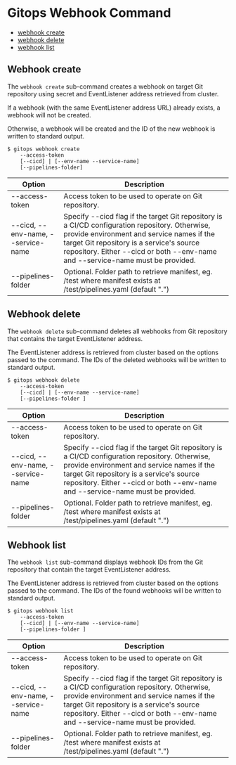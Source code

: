 # Gitops Webhook Command

* [webhook create](#Webhook-create)
* [webhook delete](#Webhook-delete)
* [webhook list](#Webhook-list)

## Webhook create

The `webhook create` sub-command creates a webhook on target Git repository using secret and EventListener address retrieved from cluster.

If a webhook (with the same EventListener address URL) already exists, a webhook will not be created.

Otherwise, a webhook will be created and the ID of the new webhook is written to standard output.

```shell
$ gitops webhook create 
    --access-token 
    [--cicd] | [--env-name --service-name]
    [--pipelines-folder]
```
| Option                  | Description |
| ----------------------- | ----------- |
| --access-token | Access token to be used to operate on Git repository.|
| --cicd, --env-name, --service-name | Specify --cicd flag if the target Git repository is a CI/CD configuration repository.  Otherwise, provide environment and service names if the target Git repository is a service's source repository.  Either --cicd or both --env-name and --service-name must be provided.|  
| --pipelines-folder | Optional.  Folder path to retrieve manifest, eg. /test where manifest exists at /test/pipelines.yaml (default ".") |

## Webhook delete

The `webhook delete` sub-command deletes all webhooks from Git repository that contains the target EventListener address.

The EventListener address is retrieved from cluster based on the options passed to the command. The IDs of the deleted webhooks will be written to standard output.

```shell
$ gitops webhook delete
    --access-token
    [--cicd] | [--env-name --service-name]
    [--pipelines-folder ]
```

| Option                  | Description |
| ----------------------- | ----------- |
| --access-token | Access token to be used to operate on Git repository.|
| --cicd, --env-name, --service-name | Specify --cicd flag if the target Git repository is a CI/CD configuration repository.  Otherwise, provide environment and service names if the target Git repository is a service's source repository.  Either --cicd or both --env-name and --service-name must be provided.|  
| --pipelines-folder | Optional.  Folder path to retrieve manifest, eg. /test where manifest exists at /test/pipelines.yaml (default ".") |
## Webhook list

The `webhook list` sub-command displays webhook IDs from the Git repository that contain the target EventListener address.

The EventListener address is retrieved from cluster based on the options passed to the command. The IDs of the found webhooks will be written to standard output.

```shell
$ gitops webhook list
    --access-token
    [--cicd] | [--env-name --service-name]
    [--pipelines-folder ]
```

| Option                  | Description |
| ----------------------- | ----------- |
| --access-token | Access token to be used to operate on Git repository.|
| --cicd, --env-name, --service-name | Specify --cicd flag if the target Git repository is a CI/CD configuration repository.  Otherwise, provide environment and service names if the target Git repository is a service's source repository.  Either --cicd or both --env-name and --service-name must be provided.|  
| --pipelines-folder | Optional.  Folder path to retrieve manifest, eg. /test where manifest exists at /test/pipelines.yaml (default ".") |